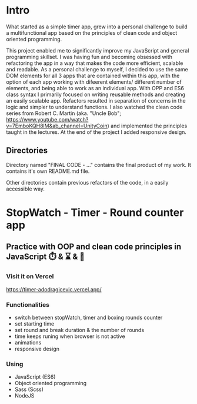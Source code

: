 # Intro

What started as a simple timer app, grew into a personal challenge to build a multifunctional app based on the principles of clean code and object oriented programming.

This project enabled me to significantly improve my JavaScript and general programming skillset. I was having fun and becoming obsessed with refactoring the app in a way that makes the code more efficient, scalable and readable. As a personal challenge to myself, I decided to use the same DOM elements for all 3 apps that are contained within this app, with the option of each app working with difeerent elements/ different number of elements, and being able to work as an individual app. With OPP and ES6 class syntax I primarily focused on writing reusable methods and creating an easily scalable app. Refactors resulted in separation of concerns in the logic and simpler to understand functions. I also watched the clean code series from Robert C. Martin (aka. "Uncle Bob"; https://www.youtube.com/watch?v=7EmboKQH8lM&ab_channel=UnityCoin) and implemented the principles taught in the lectures. At the end of the project I added responsive design.

## Directories

Directory named "FINAL CODE - ..." contains the final product of my work. It contains it's own README.md file.

Other directories contain previous refactors of the code, in a easily accessible way.



# StopWatch - Timer - Round counter app

## Practice with OOP and clean code principles in JavaScript :stopwatch: & :hourglass: & :boxing_glove:

### Visit it on Vercel
https://timer-adodragicevic.vercel.app/

### Functionalities
* switch between stopWatch, timer and boxing rounds counter
* set starting time
* set round and break duration & the number of rounds
* time keeps runing when browser is not active
* animations
* responsive design

### Using
* JavaScript (ES6)
* Object oriented programming
* Sass (Scss)
* NodeJS
